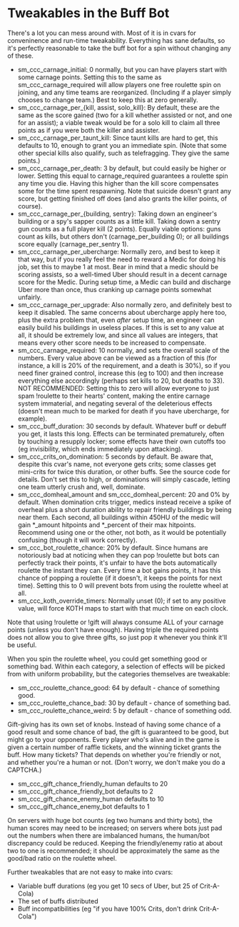 Tweakables in the Buff Bot
==========================

There's a lot you can mess around with. Most of it is in cvars for conveninence
and run-time tweakability. Everything has sane defaults, so it's perfectly
reasonable to take the buff bot for a spin without changing any of these.

* sm_ccc_carnage_initial: 0 normally, but you can have players start with
  some carnage points. Setting this to the same as sm_ccc_carnage_required
  will allow players one free roulette spin on joining, and any time teams are
  reorganized. (Including if a player simply chooses to change team.) Best to
  keep this at zero generally.
* sm_ccc_carnage_per_{kill, assist, solo_kill}: By default, these are the
  same as the score gained (two for a kill whether assisted or not, and one for
  an assist); a viable tweak would be for a solo kill to claim all three points
  as if you were both the killer and assister.
* sm_ccc_carnage_per_taunt_kill: Since taunt kills are hard to get, this
  defaults to 10, enough to grant you an immediate spin. (Note that some other
  special kills also qualify, such as telefragging. They give the same points.)
* sm_ccc_carnage_per_death: 3 by default, but could easily be higher or
  lower. Setting this equal to carnage_required guarantees a roulette spin any
  time you die. Having this higher than the kill score compensates some for the
  time spent respawning. Note that suicide doesn't grant any score, but getting
  finished off does (and also grants the killer points, of course).
* sm_ccc_carnage_per_{building, sentry}: Taking down an engineer's building
  or a spy's sapper counts as a little kill. Taking down a sentry gun counts as
  a full player kill (2 points). Equally viable options: guns count as kills,
  but others don't (carnage_per_building 0); or all buildings score equally
  (carnage_per_sentry 1).
* sm_ccc_carnage_per_ubercharge: Normally zero, and best to keep it that
  way, but if you really feel the need to reward a Medic for doing his job, set
  this to maybe 1 at most. Bear in mind that a medic should be scoring assists,
  so a well-timed Uber should result in a decent carnage score for the Medic.
  During setup time, a Medic can build and discharge Uber more than once, thus
  cranking up carnage points somewhat unfairly.
* sm_ccc_carnage_per_upgrade: Also normally zero, and definitely best to
  keep it disabled. The same concerns about ubercharge apply here too, plus the
  extra problem that, even _after_ setup time, an engineer can easily build his
  buildings in useless places. If this is set to any value at all, it should be
  extremely low, and since all values are integers, that means every other
  score needs to be increased to compensate.
* sm_ccc_carnage_required: 10 normally, and sets the overall scale of the
  numbers. Every value above can be viewed as a fraction of this (for instance,
  a kill is 20% of the requirement, and a death is 30%), so if you need finer
  grained control, increase this (eg to 100) and then increase everything else
  accordingly (perhaps set kills to 20, but deaths to 33). NOT RECOMMENDED:
  Setting this to zero will allow everyone to just spam !roulette to their
  hearts' content, making the entire carnage system immaterial, and negating
  several of the deleterious effects (doesn't mean much to be marked for death
  if you have ubercharge, for example).
* sm_ccc_buff_duration: 30 seconds by default. Whatever buff or debuff you
  get, it lasts this long. Effects can be terminated prematurely, often by
  touching a resupply locker; some effects have their own cutoffs too (eg
  invisibility, which ends immediately upon attacking).
* sm_ccc_crits_on_domination: 5 seconds by default. Be aware that, despite this
  cvar's name, not everyone gets crits; some classes get mini-crits for twice
  this duration, or other buffs. See the source code for details. Don't set
  this to high, or dominations will simply cascade, letting one team utterly
  crush and, well, dominate.
* sm_ccc_domheal_amount and sm_ccc_domheal_percent: 20 and 0% by default. When
  domination crits trigger, medics instead receive a spike of overheal plus a
  short duration ability to repair friendly buildings by being near them. Each
  second, all buildings within 450HU of the medic will gain *_amount hitpoints
  and *_percent of their max hitpoints. Recommend using one or the other, not
  both, as it would be potentially confusing (though it will work correctly).
* sm_ccc_bot_roulette_chance: 20% by default. Since humans are notoriously bad
  at noticing when they can pop !roulette but bots can perfectly track their
  points, it's unfair to have the bots automatically roulette the instant they
  can. Every time a bot gains points, it has this chance of popping a roulette
  (if it doesn't, it keeps the points for next time). Setting this to 0 will
  prevent bots from using the roulette wheel at all.
* sm_ccc_koth_override_timers: Normally unset (0); if set to any positive
  value, will force KOTH maps to start with that much time on each clock.

Note that using !roulette or !gift will always consume ALL of your carnage
points (unless you don't have enough). Having triple the required points does
not allow you to give three gifts, so just pop it whenever you think it'll be
useful.

When you spin the roulette wheel, you could get something good or something
bad. Within each category, a selection of effects will be picked from with
uniform probability, but the categories themselves are tweakable:

* sm_ccc_roulette_chance_good: 64 by default - chance of something good.
* sm_ccc_roulette_chance_bad: 30 by default - chance of something bad.
* sm_ccc_roulette_chance_weird: 5 by default - chance of something odd.

Gift-giving has its own set of knobs. Instead of having some chance of a good
result and some chance of bad, the gift is guaranteed to be good, but might go
to your opponents. Every player who's alive and in the game is given a certain
number of raffle tickets, and the winning ticket grants the buff. How many
tickets? That depends on whether you're friendly or not, and whether you're a
human or not. (Don't worry, we don't make you do a CAPTCHA.)

* sm_ccc_gift_chance_friendly_human defaults to 20
* sm_ccc_gift_chance_friendly_bot defaults to 2
* sm_ccc_gift_chance_enemy_human defaults to 10
* sm_ccc_gift_chance_enemy_bot defaults to 1

On servers with huge bot counts (eg two humans and thirty bots), the human
scores may need to be increased; on servers where bots just pad out the numbers
when there are imbalanced humans, the human/bot discrepancy could be reduced.
Keeping the friendly/enemy ratio at about two to one is recommended; it should
be approximately the same as the good/bad ratio on the roulette wheel.

Further tweakables that are not easy to make into cvars:

* Variable buff durations (eg you get 10 secs of Uber, but 25 of Crit-A-Cola)
* The set of buffs distributed
* Buff incompatibilities (eg "if you have 100% Crits, don't drink Crit-A-Cola")
